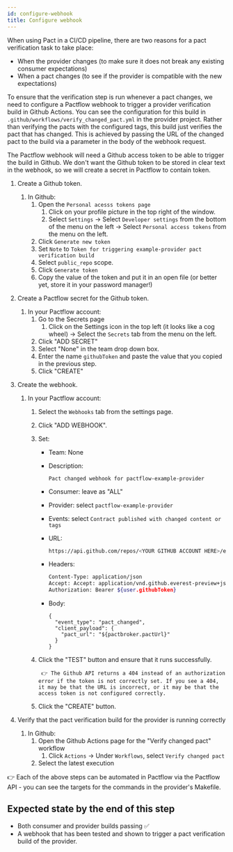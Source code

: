```yaml
---
id: configure-webhook
title: Configure webhook
---
```


When using Pact in a CI/CD pipeline, there are two reasons for a pact verification task to take place:

* When the provider changes (to make sure it does not break any existing consumer expectations)
* When a pact changes (to see if the provider is compatible with the new expectations)

To ensure that the verification step is run whenever a pact changes, we need to configure a Pactflow webhook to trigger a provider verification build in Github Actions. You can see the configuration for this build in `.github/workflows/verify_changed_pact.yml` in the provider project. Rather than verifying the pacts with the configured tags, this build just verifies the pact that has changed. This is achieved by passing the URL of the changed pact to the build via a parameter in the body of the webhook request.

The Pactflow webhook will need a Github access token to be able to trigger the build in Github. We don't want the Github token to be stored in clear text in the webhook, so we will create a secret in Pactflow to contain token.

1. Create a Github token.
    1. In Github:
        1. Open the `Personal acesss tokens page`
            1. Click on your profile picture in the top right of the window.
            1. Select `Settings` -> Select `Developer settings` from the bottom of the menu on the left -> Select `Personal access tokens` from the menu on the left.
        1. Click `Generate new token`
        1. Set `Note` to `Token for triggering example-provider pact verification build`
        1. Select `public_repo` scope.
        1. Click `Generate token`
        1. Copy the value of the token and put it in an open file (or better yet, store it in your password manager!)

1. Create a Pactflow secret for the Github token.
    1. In your Pactflow account:
        1. Go to the Secrets page
            1. Click on the Settings icon in the top left (it looks like a cog wheel) -> Select the `Secrets` tab from the menu on the left.
        1. Click "ADD SECRET"
        1. Select "None" in the team drop down box.
        1. Enter the name `githubToken` and paste the value that you copied in the previous step.
        1. Click "CREATE"

1. Create the webhook.
    1. In your Pactflow account:
        1. Select the `Webhooks` tab from the settings page.
        1. Click "ADD WEBHOOK".
        1. Set:
            * Team: None
            * Description:

                ```
                Pact changed webhook for pactflow-example-provider
                ```

            * Consumer: leave as "ALL"
            * Provider: select `pactflow-example-provider`
            * Events: select `Contract published with changed content or tags`
            * URL:

                ```bash
                https://api.github.com/repos/<YOUR GITHUB ACCOUNT HERE>/example-provider/dispatches
                ```

            * Headers:

                ```bash
                Content-Type: application/json
                Accept: Accept: application/vnd.github.everest-preview+json
                Authorization: Bearer ${user.githubToken}
                ```

            * Body:

                ```
                {
                  "event_type": "pact_changed",
                  "client_payload": {
                    "pact_url": "${pactbroker.pactUrl}"
                  }
                }
                ```

        1. Click the "TEST" button and ensure that it runs successfully.

                👉 The Github API returns a 404 instead of an authorization error if the token is not correctly set. If you see a 404, it may be that the URL is incorrect, or it may be that the access token is not configured correctly.

        1. Click the "CREATE" button.

1. Verify that the pact verification build for the provider is running correctly
    1. In Github:
        1. Open the Github Actions page for the "Verify changed pact" workflow
            1. Click `Actions` -> Under `Workflows`, select `Verify changed pact`
        1. Select the latest execution

👉 Each of the above steps can be automated in Pactflow via the Pactflow API - you can see the targets for the commands in the provider's Makefile.

## Expected state by the end of this step

* Both consumer and provider builds passing ✅
* A webhook that has been tested and shown to trigger a pact verification build of the provider.
